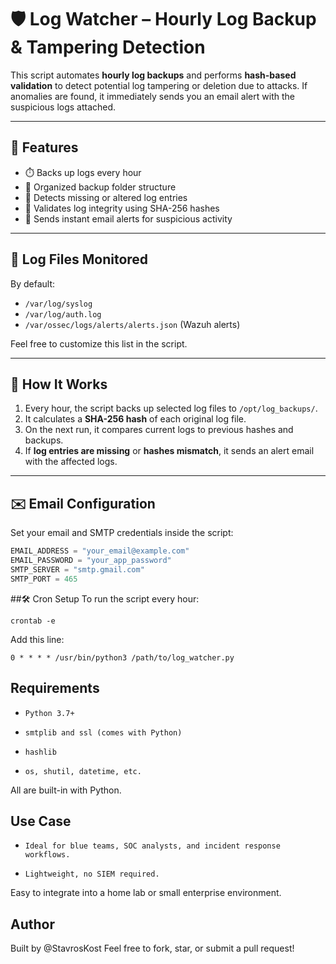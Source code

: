 # 🛡️ Log Watcher – Hourly Log Backup & Tampering Detection

This script automates **hourly log backups** and performs **hash-based validation** to detect potential log tampering or deletion due to attacks. If anomalies are found, it immediately sends you an email alert with the suspicious logs attached.

---

## 🚀 Features

- ⏱️ Backs up logs every hour
- 📁 Organized backup folder structure
- 🧩 Detects missing or altered log entries
- 🔐 Validates log integrity using SHA-256 hashes
- 📧 Sends instant email alerts for suspicious activity

---

## 📂 Log Files Monitored

By default:
- `/var/log/syslog`
- `/var/log/auth.log`
- `/var/ossec/logs/alerts/alerts.json` (Wazuh alerts)

Feel free to customize this list in the script.

---

## 🧠 How It Works

1. Every hour, the script backs up selected log files to `/opt/log_backups/`.
2. It calculates a **SHA-256 hash** of each original log file.
3. On the next run, it compares current logs to previous hashes and backups.
4. If **log entries are missing** or **hashes mismatch**, it sends an alert email with the affected logs.

---

## ✉️ Email Configuration

Set your email and SMTP credentials inside the script:

```python
EMAIL_ADDRESS = "your_email@example.com"
EMAIL_PASSWORD = "your_app_password"
SMTP_SERVER = "smtp.gmail.com"
SMTP_PORT = 465
```

##🛠️ Cron Setup
To run the script every hour:
```
crontab -e
```
Add this line:
```
0 * * * * /usr/bin/python3 /path/to/log_watcher.py
```

## Requirements
 - `Python 3.7+`

- `smtplib and ssl (comes with Python)`

- `hashlib`

- `os, shutil, datetime, etc.`

All are built-in with Python.

## Use Case
- `Ideal for blue teams, SOC analysts, and incident response workflows.`

- `Lightweight, no SIEM required.`

Easy to integrate into a home lab or small enterprise environment.

## Author
Built by @StavrosKost
Feel free to fork, star, or submit a pull request!
